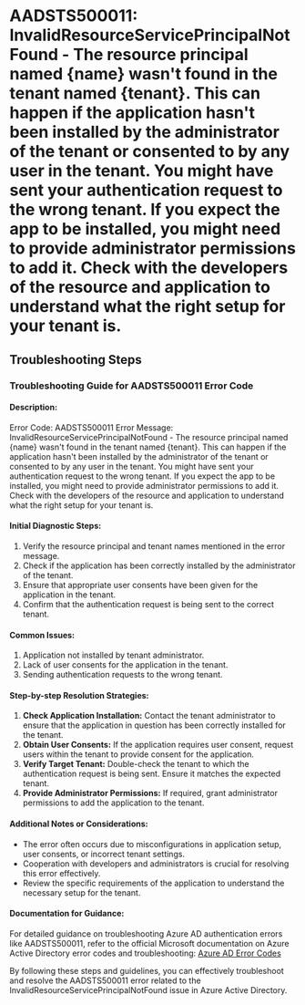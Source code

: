 # AADSTS500011: InvalidResourceServicePrincipalNotFound - The resource principal named {name} wasn't found in the tenant named {tenant}. This can happen if the application hasn't been installed by the administrator of the tenant or consented to by any user in the tenant. You might have sent your authentication request to the wrong tenant. If you expect the app to be installed, you might need to provide administrator permissions to add it. Check with the developers of the resource and application to understand what the right setup for your tenant is.


## Troubleshooting Steps
### Troubleshooting Guide for AADSTS500011 Error Code

#### Description:
Error Code: AADSTS500011
Error Message: InvalidResourceServicePrincipalNotFound - The resource principal named {name} wasn't found in the tenant named {tenant}. This can happen if the application hasn't been installed by the administrator of the tenant or consented to by any user in the tenant. You might have sent your authentication request to the wrong tenant. If you expect the app to be installed, you might need to provide administrator permissions to add it. Check with the developers of the resource and application to understand what the right setup for your tenant is.

#### Initial Diagnostic Steps:
1. Verify the resource principal and tenant names mentioned in the error message.
2. Check if the application has been correctly installed by the administrator of the tenant.
3. Ensure that appropriate user consents have been given for the application in the tenant.
4. Confirm that the authentication request is being sent to the correct tenant.

#### Common Issues:
1. Application not installed by tenant administrator.
2. Lack of user consents for the application in the tenant.
3. Sending authentication requests to the wrong tenant.

#### Step-by-step Resolution Strategies:
1. **Check Application Installation:** Contact the tenant administrator to ensure that the application in question has been correctly installed for the tenant.
2. **Obtain User Consents:** If the application requires user consent, request users within the tenant to provide consent for the application.
3. **Verify Target Tenant:** Double-check the tenant to which the authentication request is being sent. Ensure it matches the expected tenant.
4. **Provide Administrator Permissions:** If required, grant administrator permissions to add the application to the tenant.

#### Additional Notes or Considerations:
- The error often occurs due to misconfigurations in application setup, user consents, or incorrect tenant settings.
- Cooperation with developers and administrators is crucial for resolving this error effectively.
- Review the specific requirements of the application to understand the necessary setup for the tenant.

#### Documentation for Guidance:
For detailed guidance on troubleshooting Azure AD authentication errors like AADSTS500011, refer to the official Microsoft documentation on Azure Active Directory error codes and troubleshooting: [Azure AD Error Codes](https://docs.microsoft.com/en-us/azure/active-directory/develop/reference-aadsts-error-codes)

By following these steps and guidelines, you can effectively troubleshoot and resolve the AADSTS500011 error related to the InvalidResourceServicePrincipalNotFound issue in Azure Active Directory.